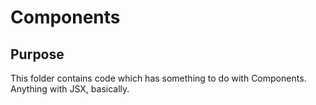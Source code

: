 # Components

## Purpose

This folder contains code which has something to do with Components. Anything with JSX, basically.
